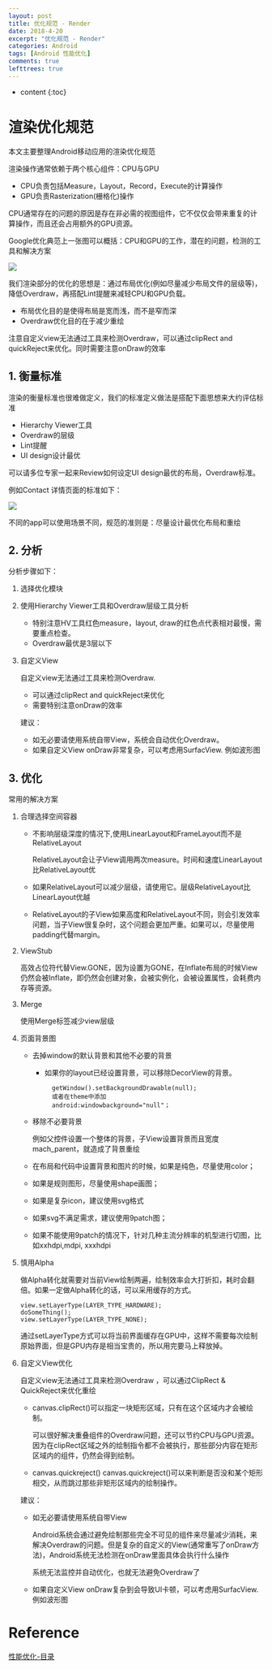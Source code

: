 ```yaml
---
layout: post
title: 优化规范 - Render
date: 2018-4-20
excerpt: "优化规范 - Render"
categories: Android
tags: [Android 性能优化]
comments: true
lefttrees: true
---
```


* content
{:toc}




# 渲染优化规范

本文主要整理Android移动应用的渲染优化规范

渲染操作通常依赖于两个核心组件：CPU与GPU

- CPU负责包括Measure，Layout，Record，Execute的计算操作
- GPU负责Rasterization(栅格化)操作

CPU通常存在的问题的原因是存在非必需的视图组件，它不仅仅会带来重复的计算操作，而且还会占用额外的GPU资源。

Google优化典范上一张图可以概括：CPU和GPU的工作，潜在的问题，检测的工具和解决方案
 
![](http://i.imgur.com/SiZVlJ9.png)

我们渲染部分的优化的思想是：通过布局优化(例如尽量减少布局文件的层级等)，降低Overdraw，再搭配Lint提醒来减轻CPU和GPU负载。

- 布局优化目的是使得布局是宽而浅，而不是窄而深
- Overdraw优化目的在于减少重绘

注意自定义view无法通过工具来检测Overdraw，可以通过clipRect and quickReject来优化。同时需要注意onDraw的效率

## 1. 衡量标准

渲染的衡量标准也很难做定义，我们的标准定义做法是搭配下面思想来大约评估标准

- Hierarchy Viewer工具
- Overdraw的层级
- Lint提醒
- UI design设计最优

可以请多位专家一起来Review如何设定UI design最优的布局，Overdraw标准。

例如Contact 详情页面的标准如下：

![](https://i.imgur.com/ogo3Ie8.jpg)

不同的app可以使用场景不同，规范的准则是：尽量设计最优化布局和重绘

## 2. 分析

分析步骤如下：

1. 选择优化模块
2. 使用Hierarchy Viewer工具和Overdraw层级工具分析

    - 特别注意HV工具红色measure，layout, draw的红色点代表相对最慢，需要重点检查。
    - Overdraw最优是3层以下
    
3. 自定义View
    
    自定义view无法通过工具来检测Overdraw. 
    
    - 可以通过clipRect and quickReject来优化
    - 需要特别注意onDraw的效率

    建议：
    
    - 如无必要请使用系统自带View，系统会自动优化Overdraw。
    - 如果自定义View onDraw非常复杂，可以考虑用SurfacView. 例如波形图

## 3. 优化

常用的解决方案

1. 合理选择空间容器

    - 不影响层级深度的情况下,使用LinearLayout和FrameLayout而不是RelativeLayout

        RelativeLayout会让子View调用两次measure。时间和速度LinearLayout比RelativeLayout优
    
    - 如果RelativeLayout可以减少层级，请使用它。层级RelativeLayout比LinearLayout优越
    - RelativeLayout的子View如果高度和RelativeLayout不同，则会引发效率问题，当子View很复杂时，这个问题会更加严重。如果可以，尽量使用padding代替margin。


2.	ViewStub

    高效占位符代替View.GONE，因为设置为GONE，在Inflate布局的时候View仍然会被Inflate，即仍然会创建对象，会被实例化，会被设置属性，会耗费内存等资源。
3.	Merge

    使用Merge标签减少view层级
4.	页面背景图 
    
    - 去掉window的默认背景和其他不必要的背景
        - 如果你的layout已经设置背景，可以移除DecorView的背景。
        
                getWindow().setBackgroundDrawable(null); 
                或者在theme中添加
                android:windowbackground="null"；

    - 移除不必要背景
    
        例如父控件设置一个整体的背景，子View设置背景而且宽度mach_parent，就造成了背景重绘

    - 在布局和代码中设置背景和图片的时候，如果是纯色，尽量使用color；
    - 如果是规则图形，尽量使用shape画图；
    - 如果是复杂icon，建议使用svg格式
    - 如果svg不满足需求，建议使用9patch图；
    - 如果不能使用9patch的情况下，针对几种主流分辨率的机型进行切图，比如xxhdpi,mdpi, xxxhdpi

5.	慎用Alpha

    做Alpha转化就需要对当前View绘制两遍，绘制效率会大打折扣，耗时会翻倍。如果一定做Alpha转化的话，可以采用缓存的方式。
    
        view.setLayerType(LAYER_TYPE_HARDWARE);
        doSomeThing();
        view.setLayerType(LAYER_TYPE_NONE);
        
    通过setLayerType方式可以将当前界面缓存在GPU中，这样不需要每次绘制原始界面，但是GPU内存是相当宝贵的，所以用完要马上释放掉。
6.	自定义View优化
    
    自定义view无法通过工具来检测Overdraw ，可以通过ClipRect & QuickReject来优化重绘
    
    - canvas.clipRect()可以指定一块矩形区域，只有在这个区域内才会被绘制。

        可以很好解决重叠组件的Overdraw问题，还可以节约CPU与GPU资源。因为在clipRect区域之外的绘制指令都不会被执行，那些部分内容在矩形区域内的组件，仍然会得到绘制。
    - canvas.quickreject()
        canvas.quickreject()可以来判断是否没和某个矩形相交，从而跳过那些非矩形区域内的绘制操作。
    
    建议：
    
    - 如无必要请使用系统自带View
        
        Android系统会通过避免绘制那些完全不可见的组件来尽量减少消耗，来解决Overdraw的问题。但是复杂的自定义的View(通常重写了onDraw方法)，Android系统无法检测在onDraw里面具体会执行什么操作
        
        系统无法监控并自动优化，也就无法避免Overdraw了
        
    - 如果自定义View onDraw复杂到会导致UI卡顿，可以考虑用SurfacView. 例如波形图

# Reference

[性能优化-目录](http://vivianking6855.github.io/2018/01/24/Android-optimization-index/)